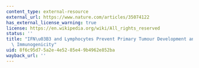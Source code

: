 ```yaml
---
content_type: external-resource
external_url: https://www.nature.com/articles/35074122
has_external_license_warning: true
license: https://en.wikipedia.org/wiki/All_rights_reserved
status: ''
title: "IFN\u03B3 and Lymphocytes Prevent Primary Tumour Development and Shape Tumour\
  \ Immunogenicity"
uid: 8f6c95d7-5a2e-4e52-85e4-9b4962e852ba
wayback_url: ''
---
```

